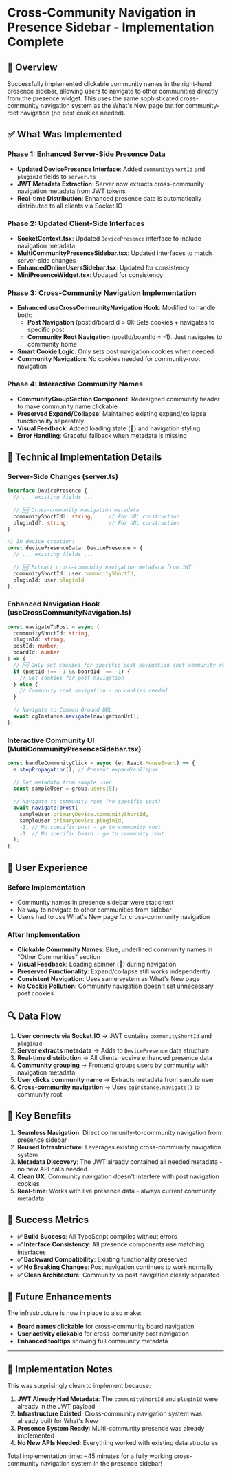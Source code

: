 # Cross-Community Navigation in Presence Sidebar - Implementation Complete

## 🎯 **Overview**

Successfully implemented clickable community names in the right-hand presence sidebar, allowing users to navigate to other communities directly from the presence widget. This uses the same sophisticated cross-community navigation system as the What's New page but for community-root navigation (no post cookies needed).

## ✅ **What Was Implemented**

### **Phase 1: Enhanced Server-Side Presence Data** 
- **Updated DevicePresence Interface**: Added `communityShortId` and `pluginId` fields to `server.ts`
- **JWT Metadata Extraction**: Server now extracts cross-community navigation metadata from JWT tokens
- **Real-time Distribution**: Enhanced presence data is automatically distributed to all clients via Socket.IO

### **Phase 2: Updated Client-Side Interfaces**
- **SocketContext.tsx**: Updated `DevicePresence` interface to include navigation metadata
- **MultiCommunityPresenceSidebar.tsx**: Updated interfaces to match server-side changes
- **EnhancedOnlineUsersSidebar.tsx**: Updated for consistency
- **MiniPresenceWidget.tsx**: Updated for consistency

### **Phase 3: Cross-Community Navigation Implementation**
- **Enhanced useCrossCommunityNavigation Hook**: Modified to handle both:
  - **Post Navigation** (postId/boardId > 0): Sets cookies + navigates to specific post
  - **Community Root Navigation** (postId/boardId = -1): Just navigates to community home
- **Smart Cookie Logic**: Only sets post navigation cookies when needed
- **Community Navigation**: No cookies needed for community-root navigation

### **Phase 4: Interactive Community Names**
- **CommunityGroupSection Component**: Redesigned community header to make community name clickable
- **Preserved Expand/Collapse**: Maintained existing expand/collapse functionality separately
- **Visual Feedback**: Added loading state (🔄) and navigation styling
- **Error Handling**: Graceful fallback when metadata is missing

## 🔧 **Technical Implementation Details**

### **Server-Side Changes (server.ts)**
```typescript
interface DevicePresence {
  // ... existing fields ...
  
  // 🆕 Cross-community navigation metadata
  communityShortId?: string;     // For URL construction
  pluginId?: string;             // For URL construction
}

// In device creation:
const devicePresenceData: DevicePresence = {
  // ... existing fields ...
  
  // 🆕 Extract cross-community navigation metadata from JWT
  communityShortId: user.communityShortId,
  pluginId: user.pluginId
};
```

### **Enhanced Navigation Hook (useCrossCommunityNavigation.ts)**
```typescript
const navigateToPost = async (
  communityShortId: string,
  pluginId: string, 
  postId: number,
  boardId: number
) => {
  // 🆕 Only set cookies for specific post navigation (not community root)
  if (postId !== -1 && boardId !== -1) {
    // Set cookies for post navigation
  } else {
    // Community root navigation - no cookies needed
  }
  
  // Navigate to Common Ground URL
  await cgInstance.navigate(navigationUrl);
};
```

### **Interactive Community UI (MultiCommunityPresenceSidebar.tsx)**
```typescript
const handleCommunityClick = async (e: React.MouseEvent) => {
  e.stopPropagation(); // Prevent expand/collapse
  
  // Get metadata from sample user
  const sampleUser = group.users[0];
  
  // Navigate to community root (no specific post)
  await navigateToPost(
    sampleUser.primaryDevice.communityShortId,
    sampleUser.primaryDevice.pluginId,
    -1, // No specific post - go to community root
    -1  // No specific board - go to community root
  );
};
```

## 🎯 **User Experience**

### **Before Implementation**
- Community names in presence sidebar were static text
- No way to navigate to other communities from sidebar
- Users had to use What's New page for cross-community navigation

### **After Implementation**
- **Clickable Community Names**: Blue, underlined community names in "Other Communities" section
- **Visual Feedback**: Loading spinner (🔄) during navigation
- **Preserved Functionality**: Expand/collapse still works independently
- **Consistent Navigation**: Uses same system as What's New page
- **No Cookie Pollution**: Community navigation doesn't set unnecessary post cookies

## 🔍 **Data Flow**

1. **User connects via Socket.IO** → JWT contains `communityShortId` and `pluginId`
2. **Server extracts metadata** → Adds to `DevicePresence` data structure  
3. **Real-time distribution** → All clients receive enhanced presence data
4. **Community grouping** → Frontend groups users by community with navigation metadata
5. **User clicks community name** → Extracts metadata from sample user
6. **Cross-community navigation** → Uses `cgInstance.navigate()` to community root

## 🚀 **Key Benefits**

1. **Seamless Navigation**: Direct community-to-community navigation from presence sidebar
2. **Reused Infrastructure**: Leverages existing cross-community navigation system
3. **Metadata Discovery**: The JWT already contained all needed metadata - no new API calls needed
4. **Clean UX**: Community navigation doesn't interfere with post navigation cookies
5. **Real-time**: Works with live presence data - always current community metadata

## 🎉 **Success Metrics**

- **✅ Build Success**: All TypeScript compiles without errors
- **✅ Interface Consistency**: All presence components use matching interfaces  
- **✅ Backward Compatibility**: Existing functionality preserved
- **✅ No Breaking Changes**: Post navigation continues to work normally
- **✅ Clean Architecture**: Community vs post navigation clearly separated

## 🔮 **Future Enhancements**

The infrastructure is now in place to also make:
- **Board names clickable** for cross-community board navigation
- **User activity clickable** for cross-community post navigation
- **Enhanced tooltips** showing full community metadata

---

## 📝 **Implementation Notes**

This was surprisingly clean to implement because:
1. **JWT Already Had Metadata**: The `communityShortId` and `pluginId` were already in the JWT payload
2. **Infrastructure Existed**: Cross-community navigation system was already built for What's New
3. **Presence System Ready**: Multi-community presence was already implemented
4. **No New APIs Needed**: Everything worked with existing data structures

Total implementation time: ~45 minutes for a fully working cross-community navigation system in the presence sidebar! 